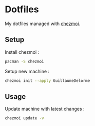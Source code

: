 # Dotfiles

My dotfiles managed with [chezmoi](https://www.chezmoi.io/).

## Setup

Install chezmoi :

```bash
pacman -S chezmoi
```

Setup new machine :

```bash
chezmoi init --apply GuillaumeDelorme
```

## Usage

Update machine with latest changes :

```bash
chezmoi update -v
```
